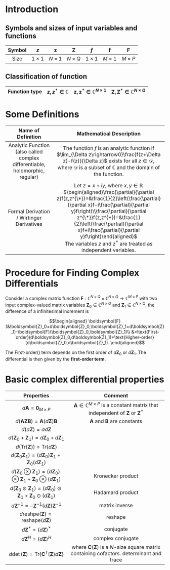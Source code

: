# Introduction

## Symbols and sizes of input variables and functions

|Symbol|$z$|$\boldsymbol{z}$|$\boldsymbol{Z}$|$f$|$\boldsymbol{f}$|$\boldsymbol{F}$|
|:---:|:---:|:---:|:---:|:---:|:---:|:---:|
|Size|$1\times1$|$N\times1$|$N\times Q$|$1\times1$|$M\times1$|$M\times P$|

## Classification of function

|Function type|$z,z^*\in\mathbb{C}$|$\boldsymbol{z},\boldsymbol{z}^*\in\mathbb{C}^{N\times1}$|$\boldsymbol{Z},\boldsymbol{Z}^*\in\mathbb{C}^{N\times Q}$|
|:---:|:---:|:---:|:---:|

# Some Definitions

|Name of Definition|Mathematical Description|
|:---:|:---:|
|Analytic Function (also called complex differentiable, holomorphic, regular)|The function $f$ is an analytic function if $\lim_{\Delta z\rightarrow0}\frac{f(z+\Delta z)-f(z)}{\Delta z}$ exists for all $z\in\mathcal{D}$, where $\mathcal{D}$ is a subset of $\mathbb{C}$ and the domain of the function.|
|Formal Derivation / Wirtinger Derivatives|Let $z=x+iy$, where $x,y\in\mathbb{R}$ <br /> $\begin{aligned}\frac{\partial}{\partial z}f(z,z^{\*})=&\frac{1}{2}\left(\frac{\partial}{\partial x}f-i\frac{\partial}{\partial y}f\right)\\\frac{\partial}{\partial z^{\*}}f(z,z^{*})=&\frac{1}{2}\left(\frac{\partial}{\partial x}f+i\frac{\partial}{\partial y}f\right)\end{aligned}$ <br /> The variables $z$ and $z^*$ are treated as independent variables.|

# Procedure for Finding Complex Differentials

Consider a complex matrix function $\boldsymbol{F}:\mathbb{C}^{N\times Q}\times\mathbb{C}^{N\times Q}\rightarrow\mathbb{C}^{M\times P}$ with two input complex-valued matrix variables $\boldsymbol{Z}_0\in\mathbb{C}^{N\times Q}$ and $\boldsymbol{Z}_1\in\mathbb{C}^{N\times Q}$, the difference of a infinitesimal increment is

$$\begin{aligned}
    \boldsymbol{F}(&\boldsymbol{Z}_0+d\boldsymbol{Z}_0,\boldsymbol{Z}_1+d\boldsymbol{Z}_1)-\boldsymbol{F}(\boldsymbol{Z}_0,\boldsymbol{Z}_1)\\
    &=\text{First-order}(d\boldsymbol{Z}_0,d\boldsymbol{Z}_1)+\text{Higher-order}(d\boldsymbol{Z}_0,d\boldsymbol{Z}_1).
\end{aligned}$$

The First-order() term depends on the first order of $d\boldsymbol{Z}_0$ or $d\boldsymbol{Z}_1$. The differential is then given by the **first-order term**.

# Basic complex differential properties

|Properties|Comment|
|:---:|:---:|
|$d\boldsymbol{A}=\boldsymbol{0}_{M\times P}$|$\boldsymbol{A}\in\mathbb{C}^{M\times P}$ is a constant matrix that independent of $\boldsymbol{Z}$ or $\boldsymbol{Z}^{*}$|
|$d(\boldsymbol{AZB})=\boldsymbol{A}(d\boldsymbol{Z})\boldsymbol{B}$|$\boldsymbol{A}$ and $\boldsymbol{B}$ are constants|
|$d(a\boldsymbol{Z})=ad\boldsymbol{Z}$||
|$d(\boldsymbol{Z}_0+\boldsymbol{Z}_1)=d\boldsymbol{Z}_0+d\boldsymbol{Z}_1$||
|$d\left(\mathrm{Tr}\left\{\boldsymbol{Z}\right\}\right)=\mathrm{Tr}\left\{d\boldsymbol{Z}\right\}$||
|$d(\boldsymbol{Z}_0\boldsymbol{Z}_1)=(d\boldsymbol{Z}_0)\boldsymbol{Z}_1+\boldsymbol{Z}_0(d\boldsymbol{Z}_1)$||
|$d(\boldsymbol{Z}_0\otimes\boldsymbol{Z}_1)=(d\boldsymbol{Z}_0)\otimes\boldsymbol{Z}_1+\boldsymbol{Z}_0\otimes(d\boldsymbol{Z}_1)$|Kronecker product|
|$d(\boldsymbol{Z}_0\odot\boldsymbol{Z}_1)=(d\boldsymbol{Z}_0)\odot\boldsymbol{Z}_1+\boldsymbol{Z}_0\odot(d\boldsymbol{Z}_1)$|Hadamard product|
|$d\boldsymbol{Z}^{-1}=-\boldsymbol{Z}^{-1}(d\boldsymbol{Z})\boldsymbol{Z}^{-1}$|matrix inverse|
|$d\text{reshpe}(\boldsymbol{Z})=\text{reshape}(d\boldsymbol{Z})$|reshape|
|$d\boldsymbol{Z}^*=(d\boldsymbol{Z})^*$|conjugate|
|$d\boldsymbol{Z}^{H}=(d\boldsymbol{Z})^H$|complex conjugate|
|$d\det(\boldsymbol{Z})=\mathrm{Tr}\left\{\boldsymbol{C}^T(\boldsymbol{Z})d\boldsymbol{Z}\right\}$|where $\boldsymbol{C}(\boldsymbol{Z})$ is a $N$-size square matrix containing cofactors. determinant and trace|
